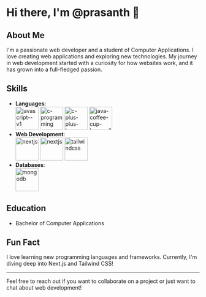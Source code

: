 # Hi there, I'm @prasanth 👋

## About Me
I'm a passionate web developer and a student of Computer Applications. I love creating web applications and exploring new technologies. My journey in web development started with a curiosity for how websites work, and it has grown into a full-fledged passion.

## Skills
- **Languages**: <br /><img width="60" height="60" src="https://img.icons8.com/color/96/javascript--v1.png" alt="javascript--v1"/> <img width="60" height="60" src="https://img.icons8.com/color/48/c-programming.png" alt="c-programming"/> <img width="60" height="60" src="https://img.icons8.com/fluency/48/c-plus-plus-logo.png" alt="c-plus-plus-logo"/> <img width="60" height="60" src="https://img.icons8.com/color/96/java-coffee-cup-logo--v1.png" alt="java-coffee-cup-logo--v1"/>
- **Web Development**: <br /><img width="60" height="60" src="https://img.icons8.com/ios-filled/100/nextjs.png" alt="nextjs"/>
  <img width="60" height="60" src="https://img.icons8.com/ios-filled/100/000000/nextjs.png" alt="nextjs"/>
  <img width="60" height="60" src="https://img.icons8.com/color/48/tailwindcss.png" alt="tailwindcss"/>
- **Databases**: <br /><img width="60" height="60" src="https://img.icons8.com/color/96/mongodb.png" alt="mongodb"/>

## Education
- Bachelor of Computer Applications

## Fun Fact
I love learning new programming languages and frameworks. Currently, I'm diving deep into Next.js and Tailwind CSS!

---

Feel free to reach out if you want to collaborate on a project or just want to chat about web development!



